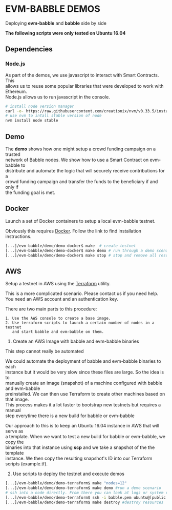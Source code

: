 # EVM-BABBLE DEMOS
Deploying **evm-babble** and **babble** side by side

**The following scripts were only tested on Ubuntu 16.04**

## Dependencies

### Node.js

As part of the demos, we use javascript to interact with Smart Contracts. This  
allows us to reuse some popular libraries that were developed to work with Ethereum.  
Node.js allows us to run javascript in the console.

```bash
# install node version manager
curl -o- https://raw.githubusercontent.com/creationix/nvm/v0.33.5/install.sh | bash
# use nvm to intall stable version of node
nvm install node stable
```

## Demo

The **demo** shows how one might setup a crowd funding campaign on a trusted  
network of Babble nodes. We show how to use a Smart Contract on evm-babble to  
distribute and automate the logic that will securely receive contributions for a  
crowd funding campaign and transfer the funds to the beneficiary if and only if  
the funding goal is met.

## Docker

Launch a set of Docker containers to setup a local evm-babble testnet. 

Obviously this requires [Docker](https://docker.com). Follow the link to find installation instructions.

```bash
[...]/evm-babble/demo/demo-docker$ make  # create testnet
[...]/evm-babble/demo/demo-docker$ make demo # run through a demo scenario
[...]/evm-babble/demo/demo-docker$ make stop # stop and remove all resources
```

## AWS

Setup a testnet in AWS using the [Terraform](https://www.terraform.io/) utility.

This is a more complicated scenario. Please contact us if you need help.  
You need an AWS account and an authentication key. 

There are two main parts to this procedure:

    1. Use the AWS console to create a base image.
    2. Use terraform scripts to launch a certain number of nodes in a testnet  
       and start babble and evm-babble on them. 

1. Create an AWS Image with babble and evm-babble binaries

This step cannot really be automated

We could automate the deployment of babble and evm-babble binaries to each  
instance but it would be very slow since these files are large. So the idea is to  
manually create an image (snapshot) of a machine configured with babble and evm-babble  
preinstalled. We can then use Terraform to create other machines based on that image.  
This process makes it a lot faster to bootstrap new testnets but requires a manual  
step everytime there is a new build for babble or evm-babble

Our approach to this is to keep an Ubuntu 16.04 instance in AWS that will serve as  
a template. When we want to test a new build for babble or evm-babble, we copy the  
binaries into that instance using **scp** and we take a snapshot of the the template  
instance. We then copy the resulting snapshot's ID into our Terraform scripts (example.tf).

2. Use scripts to deploy the testnet and execute demos  

```bash
[...]/evm-babble/demo/demo-terraform$ make "nodes=12"
[...]/evm-babble/demo/demo-terraform$ make demo #run a demo scenario
# ssh into a node directly. From there you can look at logs or system resources
[...]/evm-babble/demo/demo-terraform$ ssh -i babble.pem ubuntu@[public ip] 
[...]/evm-babble/demo/demo-terraform$ make destroy #destroy resources
```

